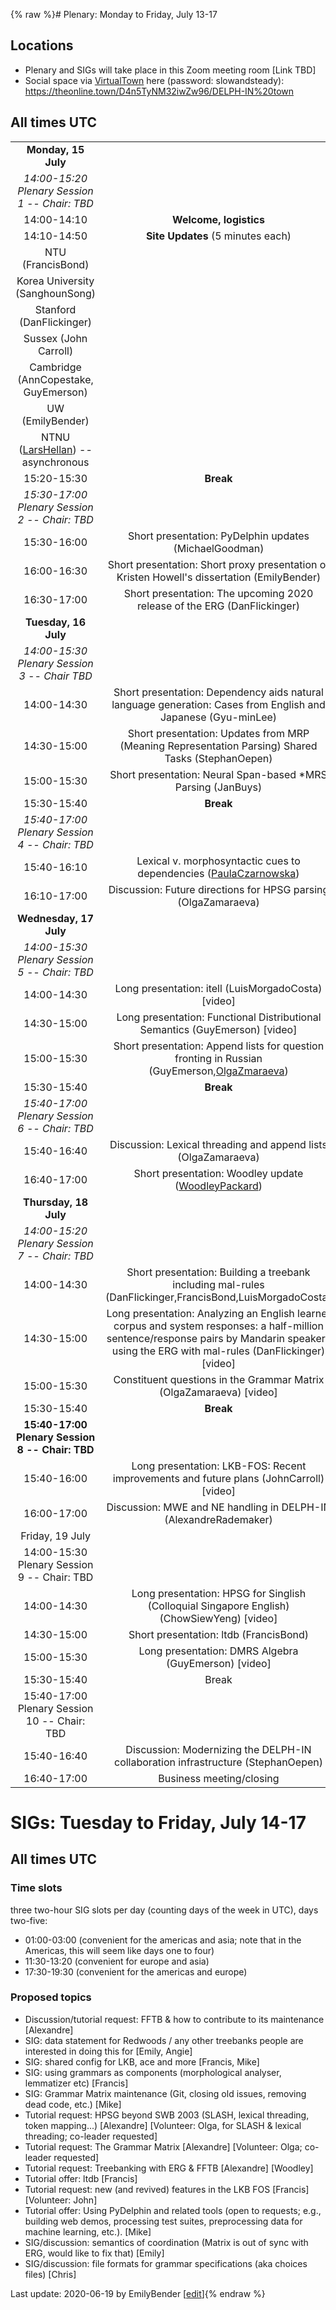 {% raw %}# Plenary: Monday to Friday, July 13-17

## Locations

- Plenary and SIGs will take place in this Zoom meeting room \[Link
TBD\]
- Social space via [VirtualTown](/VirtualTown) here (password:
slowandsteady):
<https://theonline.town/D4n5TyNM32iwZw96/DELPH-IN%20town>

## All times UTC

|                                                                    |                                                                                                                                                                                                                  |
|:------------------------------------------------------------------:|:----------------------------------------------------------------------------------------------------------------------------------------------------------------------------------------------------------------:|
|                        **Monday, 15 July**                         |                                                                                                                                                                                                                  |
|           *14:00-15:20 Plenary Session 1 -- Chair: TBD*            |                                                                                                                                                                                                                  |
|                            14:00-14:10                             |                                                                                              **Welcome, logistics**                                                                                              |
|                            14:10-14:50                             |                                                                                        **Site Updates** (5 minutes each)                                                                                         |
|                  NTU (FrancisBond)                  |                                                                                                                                                                                                                  |
|          Korea University (SanghounSong)           |                                                                                                                                                                                                                  |
|             Stanford (DanFlickinger)              |                                                                                                                                                                                                                  |
|                       Sussex (John Carroll)                        |                                                                                                                                                                                                                  |
| Cambridge (AnnCopestake, GuyEmerson) |                                                                                                                                                                                                                  |
|                  UW (EmilyBender)                   |                                                                                                                                                                                                                  |
|          NTNU ([LarsHellan](/LarsHellan)) -- asynchronous          |                                                                                                                                                                                                                  |
|                            15:20-15:30                             |                                                                                                    **Break**                                                                                                     |
|           *15:30-17:00 Plenary Session 2 -- Chair: TBD*            |                                                                                                                                                                                                                  |
|                            15:30-16:00                             |                                                              Short presentation: PyDelphin updates (MichaelGoodman)                                                               |
|                            16:00-16:30                             |                                                    Short presentation: Short proxy presentation of Kristen Howell's dissertation (EmilyBender)                                                    |
|                            16:30-17:00                             |                                                            Short presentation: The upcoming 2020 release of the ERG (DanFlickinger)                                                             |
|                        **Tuesday, 16 July**                        |                                                                                                                                                                                                                  |
|            *14:00-15:30 Plenary Session 3 -- Chair TBD*            |                                                                                                                                                                                                                  |
|                            14:00-14:30                             |                                                  Short presentation: Dependency aids natural language generation: Cases from English and Japanese (Gyu-minLee)                                                   |
|                            14:30-15:00                             |                                                Short presentation: Updates from MRP (Meaning Representation Parsing) Shared Tasks (StephanOepen)                                                 |
|                            15:00-15:30                             |                                                                     Short presentation: Neural Span-based \*MRS Parsing (JanBuys)                                                                     |
|                            15:30-15:40                             |                                                                                                    **Break**                                                                                                     |
|           *15:40-17:00 Plenary Session 4 -- Chair: TBD*            |                                                                                                                                                                                                                  |
|                            15:40-16:10                             |                                                              Lexical v. morphosyntactic cues to dependencies ([PaulaCzarnowska](/PaulaCzarnowska))                                                               |
|                            16:10-17:00                             |                                                                 Discussion: Future directions for HPSG parsing (OlgaZamaraeva)                                                                  |
|                       **Wednesday, 17 July**                       |                                                                                                                                                                                                                  |
|           *14:00-15:30 Plenary Session 5 -- Chair: TBD*            |                                                                                                                                                                                                                  |
|                            14:00-14:30                             |                                                                    Long presentation: itell (LuisMorgadoCosta) \[video\]                                                                     |
|                            14:30-15:00                             |                                                           Long presentation: Functional Distributional Semantics (GuyEmerson) \[video\]                                                            |
|                            15:00-15:30                             |                                            Short presentation: Append lists for question fronting in Russian (GuyEmerson,[OlgaZmaraeva](/OlgaZmaraeva))                                            |
|                            15:30-15:40                             |                                                                                                    **Break**                                                                                                     |
|           *15:40-17:00 Plenary Session 6 -- Chair: TBD*            |                                                                                                                                                                                                                  |
|                            15:40-16:40                             |                                                                 Discussion: Lexical threading and append lists (OlgaZamaraeva)                                                                  |
|                            16:40-17:00                             |                                                                      Short presentation: Woodley update ([WoodleyPackard](/WoodleyPackard))                                                                      |
|                       **Thursday, 18 July**                        |                                                                                                                                                                                                                  |
|           *14:00-15:20 Plenary Session 7 -- Chair: TBD*            |                                                                                                                                                                                                                  |
|                            14:00-14:30                             |                           Short presentation: Building a treebank including mal-rules (DanFlickinger,FrancisBond,LuisMorgadoCosta)                           |
|                            14:30-15:00                             | Long presentation: Analyzing an English learner corpus and system responses: a half-million sentence/response pairs by Mandarin speakers using the ERG with mal-rules (DanFlickinger) \[video\] |
|                            15:00-15:30                             |                                                              Constituent questions in the Grammar Matrix (OlgaZamaraeva) \[video\]                                                              |
|                            15:30-15:40                             |                                                                                                    **Break**                                                                                                     |
|          **15:40-17:00 Plenary Session 8 -- Chair: TBD**           |                                                                                                                                                                                                                  |
|                            15:40-16:00                             |                                                     Long presentation: LKB-FOS: Recent improvements and future plans (JohnCarroll) \[video\]                                                      |
|                            16:00-17:00                             |                                                              Discussion: MWE and NE handling in DELPH-IN (AlexandreRademaker)                                                              |
|                          Friday, 19 July                           |                                                                                                                                                                                                                  |
|            14:00-15:30 Plenary Session 9 -- Chair: TBD             |                                                                                                                                                                                                                  |
|                            14:00-14:30                             |                                                   Long presentation: HPSG for Singlish (Colloquial Singapore English) (ChowSiewYeng) \[video\]                                                   |
|                            14:30-15:00                             |                                                                              Short presentation: ltdb (FrancisBond)                                                                               |
|                            15:00-15:30                             |                                                                       Long presentation: DMRS Algebra (GuyEmerson) \[video\]                                                                       |
|                            15:30-15:40                             |                                                                                                      Break                                                                                                       |
|            15:40-17:00 Plenary Session 10 -- Chair: TBD            |                                                                                                                                                                                                                  |
|                            15:40-16:40                             |                                                         Discussion: Modernizing the DELPH-IN collaboration infrastructure (StephanOepen)                                                         |
|                            16:40-17:00                             |                                                                                             Business meeting/closing                                                                                             |

# SIGs: Tuesday to Friday, July 14-17

## All times UTC

### Time slots

three two-hour SIG slots per day (counting days of the week in UTC),
days two-five:

- 01:00-03:00 (convenient for the americas and asia; note that in the
Americas, this will seem like days one to four)
- 11:30-13:20 (convenient for europe and asia)
- 17:30-19:30 (convenient for the americas and europe)

### Proposed topics

- Discussion/tutorial request: FFTB & how to contribute to its
maintenance \[Alexandre\]
- SIG: data statement for Redwoods / any other treebanks people are
interested in doing this for \[Emily, Angie\]
- SIG: shared config for LKB, ace and more \[Francis, Mike\]
- SIG: using grammars as components (morphological analyser,
lemmatizer etc) \[Francis\]
- SIG: Grammar Matrix maintenance (Git, closing old issues, removing
dead code, etc.) \[Mike\]
- Tutorial request: HPSG beyond SWB 2003 (SLASH, lexical threading,
token mapping...) \[Alexandre\] \[Volunteer: Olga, for SLASH &
lexical threading; co-leader requested\]
- Tutorial request: The Grammar Matrix \[Alexandre\] \[Volunteer:
Olga; co-leader requested\]
- Tutorial request: Treebanking with ERG & FFTB \[Alexandre\]
\[Woodley\]
- Tutorial offer: ltdb \[Francis\]
- Tutorial request: new (and revived) features in the LKB FOS
\[Francis\] \[Volunteer: John\]
- Tutorial offer: Using PyDelphin and related tools (open
to requests; e.g., building web demos, processing test suites,
preprocessing data for machine learning, etc.). \[Mike\]
- SIG/discussion: semantics of coordination (Matrix is out of sync
with ERG, would like to fix that) \[Emily\]
- SIG/discussion: file formats for grammar specifications (aka choices
files) \[Chris\]

Last update: 2020-06-19 by EmilyBender [[edit](https://github.com/delph-in/docs/wiki/VirtualScheduleDraft/_edit)]{% endraw %}